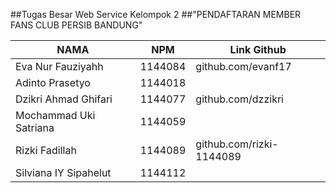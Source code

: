##Tugas Besar Web Service Kelompok 2
##"PENDAFTARAN MEMBER FANS CLUB PERSIB BANDUNG"

NAMA | NPM | Link Github
--------- | --------- | ---------
Eva Nur Fauziyahh| 1144084| github.com/evanf17
Adinto Prasetyo| 1144018 |
Dzikri Ahmad Ghifari| 1144077 | github.com/dzzikri
Mochammad Uki Satriana | 1144059 | 
Rizki Fadillah| 1144089 | github.com/rizki-1144089
Silviana IY Sipahelut| 1144112 |
